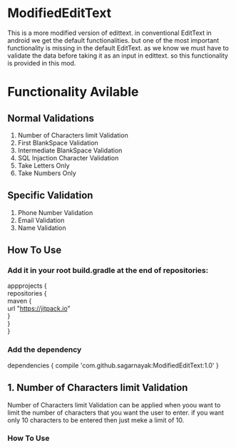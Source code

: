 # ModifiedEditText
This is a more modified version of edittext. in conventional EditText in android we get the default functionalities. but one of the most important functionality is missing in the default EditText. as we know we must have to validate the data before taking it as an input in edittext. so this functionality is provided in this mod.

# Functionality Avilable

## Normal Validations
1. Number of Characters limit Validation
2. First BlankSpace Validation
3. Intermediate BlankSpace Validation
4. SQL Injaction Character Validation
5. Take Letters Only
6. Take Numbers Only

## Specific Validation
1. Phone Number Validation
2. Email Validation
3. Name Validation

## How To Use
### Add it in your root build.gradle at the end of repositories:

 <tab> appprojects { <br />
 <tab> repositories {<br />
 <tab> <tab> maven {<br />
 <tab> <tab>  <tab> url "https://jitpack.io" <br />
 <tab> <tab>  <tab> } <br />
 <tab>  } <br />
 <tab> }

### Add the dependency

dependencies {
	        compile 'com.github.sagarnayak:ModifiedEditText:1.0'
	}

## 1. Number of Characters limit Validation
Number of Characters limit Validation can be applied when yoou want to limit the number of characters that you want the user to enter. if you want only 10 characters to be entered then just meke a limit of 10.
### How To Use